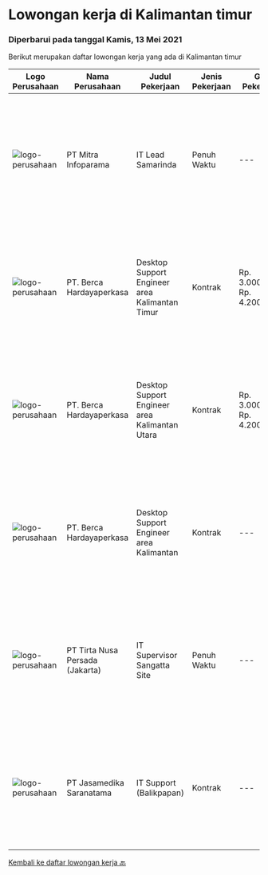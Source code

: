 
  # Lowongan kerja di Kalimantan timur

  ### Diperbarui pada tanggal Kamis, 13 Mei 2021

  Berikut merupakan daftar lowongan kerja yang ada di Kalimantan timur

  |Logo Perusahaan | Nama Perusahaan | Judul Pekerjaan | Jenis Pekerjaan | Gaji Pekerjaan | Lokasi | Deskripsi | Tanggal diunggah | Pranala |
  | -------------- | --------------- | --------------- | --------- | --------- | -------------- | ------- | ----------- | ----------- |
  |![logo-perusahaan](https://image-service-cdn.seek.com.au/e882991b048dd6ac4129f69176834f688f4a0d67/ee4dce1061f3f616224767ad58cb2fc751b8d2dc)|PT Mitra Infoparama|IT Lead Samarinda|Penuh Waktu|---|Samarinda|Pendidikan minimal S1 Teknik Informatika atau setara Memiliki pengalaman sebagai IT Leader minimal 1 tahun di perusahaan Jasa IT lebih diutamakan...|Sabtu, 08 Mei 2021|https://www.jobstreet.co.id/id/job/it-lead-samarinda-3519930?token=0~04c2539e-5418-434f-be8d-6dc28497233d&sectionRank=1&jobId=jobstreet-id-job-3519930|
|![logo-perusahaan](https://image-service-cdn.seek.com.au/0c900ac2b5b1a2cf9bee651ce5d069e68ff14c92/ee4dce1061f3f616224767ad58cb2fc751b8d2dc)|PT. Berca Hardayaperkasa|Desktop Support Engineer area Kalimantan Timur|Kontrak|Rp. 3.000.000-Rp. 4.200.000|Balikpapan|Delivery the implementation and provide PC, Printer, and Networking. Analyze and diagnose technical issues and give fast problem resolution Technical...|Selasa, 04 Mei 2021|https://www.jobstreet.co.id/id/job/desktop-support-engineer-area-kalimantan-timur-3523372?token=0~04c2539e-5418-434f-be8d-6dc28497233d&sectionRank=2&jobId=jobstreet-id-job-3523372|
|![logo-perusahaan](https://image-service-cdn.seek.com.au/0c900ac2b5b1a2cf9bee651ce5d069e68ff14c92/ee4dce1061f3f616224767ad58cb2fc751b8d2dc)|PT. Berca Hardayaperkasa|Desktop Support Engineer area Kalimantan Utara|Kontrak|Rp. 3.000.000-Rp. 4.200.000|Nunukan|Delivery the implementation and provide PC, Printer, and Networking. Analyze and diagnose technical issues and give fast problem resolution Technical...|Selasa, 04 Mei 2021|https://www.jobstreet.co.id/id/job/desktop-support-engineer-area-kalimantan-utara-3523379?token=0~04c2539e-5418-434f-be8d-6dc28497233d&sectionRank=3&jobId=jobstreet-id-job-3523379|
|![logo-perusahaan](https://image-service-cdn.seek.com.au/0c900ac2b5b1a2cf9bee651ce5d069e68ff14c92/ee4dce1061f3f616224767ad58cb2fc751b8d2dc)|PT. Berca Hardayaperkasa|Desktop Support Engineer area Kalimantan|Kontrak|---|Kalimantan Timur|Delivery the implementation and provide PC, Printer, and Networking. Analyze and diagnose technical issues and give fast problem resolution Technical...|Jumat, 30 April 2021|https://www.jobstreet.co.id/id/job/desktop-support-engineer-area-kalimantan-3520858?token=0~04c2539e-5418-434f-be8d-6dc28497233d&sectionRank=4&jobId=jobstreet-id-job-3520858|
|![logo-perusahaan](https://image-service-cdn.seek.com.au/507fcfded8b23e1f49bd53dd07a3447bfac65028/ee4dce1061f3f616224767ad58cb2fc751b8d2dc)|PT Tirta Nusa Persada (Jakarta)|IT Supervisor Sangatta Site|Penuh Waktu|---|Kutai Timur|KUALIFIKASI : Minimal memiliki latar belakang pendidikan S-1 Teknik Informatika Berusia maksimal 35 tahun Memiliki pengalaman minimal 3 tahun sampai...|Minggu, 25 April 2021|https://www.jobstreet.co.id/id/job/it-supervisor-sangatta-site-3509660?token=0~04c2539e-5418-434f-be8d-6dc28497233d&sectionRank=5&jobId=jobstreet-id-job-3509660|
|![logo-perusahaan](https://image-service-cdn.seek.com.au/734f8c057f6a5e8a9a19a02418d540024c020707/ee4dce1061f3f616224767ad58cb2fc751b8d2dc)|PT Jasamedika Saranatama|IT Support (Balikpapan)|Kontrak|---|Balikpapan|Deskripsi Pekerjaan: Merancang instalasi, konfigurasi, monitoring dan evaluasi infrastruktur IT (Software, Hardware dan jaringan) Meningkatkan...|Rabu, 14 April 2021|https://www.jobstreet.co.id/id/job/it-support-balikpapan-3507423?token=0~04c2539e-5418-434f-be8d-6dc28497233d&sectionRank=6&jobId=jobstreet-id-job-3507423|


  [Kembali ke daftar lowongan kerja 🔙](../README.md#daftar-lowongan-kerja)
  